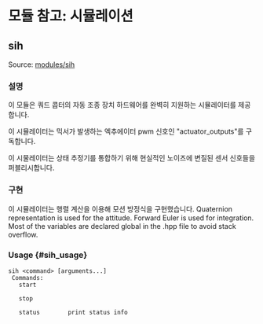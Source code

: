 # 모듈 참고: 시뮬레이션

## sih

Source: [modules/sih](https://github.com/PX4/Firmware/tree/master/src/modules/sih)

### 설명

이 모듈은 쿼드 콥터의 자동 조종 장치 하드웨어를 완벽히 지원하는 시뮬레이터를 제공합니다.

이 시뮬레이터는 믹서가 발생하는 엑추에이터 pwm 신호인 "actuator_outputs"를 구독합니다.

이 시물레이터는 상태 추정기를 통합하기 위해 현실적인 노이즈에 변질된 센서 신호들을 퍼블리시합니다.

### 구현

이 시뮬레이터는 행렬 계산을 이용해 모션 방정식을 구현했습니다. Quaternion representation is used for the attitude. Forward Euler is used for integration. Most of the variables are declared global in the .hpp file to avoid stack overflow.

### Usage {#sih_usage}

    sih <command> [arguments...]
     Commands:
       start
    
       stop
    
       status        print status info